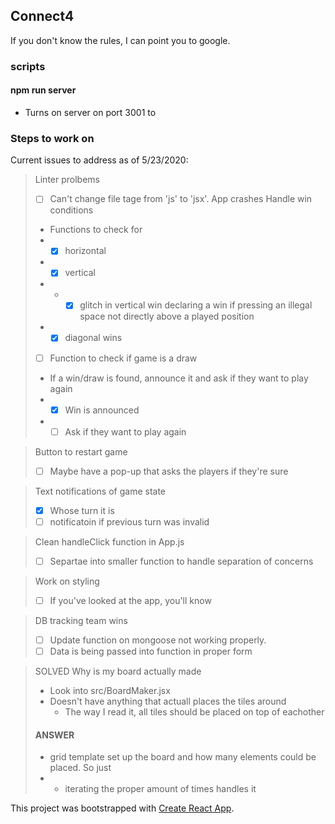 ## Connect4
If you don't know the rules, I can point you to google.

### scripts
#### npm run server
- Turns on server on port 3001 to

### Steps to work on
Current issues to address as of 5/23/2020:
> Linter prolbems
> - [ ] Can't change file tage from 'js' to 'jsx'. App crashes
> Handle win conditions
> - Functions to check for
> - - [x] horizontal
> - - [x] vertical
> - - - [x] glitch in vertical win declaring a win if pressing an illegal space not directly above a played position
> - - [x] diagonal wins
> - [ ] Function to check if game is a draw
> - If a win/draw is found, announce it and ask if they want to play again
> - - [x] Win is announced
> - - [ ] Ask if they want to play again

> Button to restart game
> - [ ] Maybe have a pop-up that asks the players if they're sure

> Text notifications of game state
> - [x] Whose turn it is
> - [ ] notificatoin if previous turn was invalid

> Clean handleClick function in App.js
> - [ ] Separtae into smaller function to handle separation of concerns

> Work on styling
> - [ ] If you've looked at the app, you'll know

> DB tracking team wins
> - [ ] Update function on mongoose not working properly.
> - [ ] Data is being passed into function in proper form

> SOLVED Why is my board actually made
> - Look into src/BoardMaker.jsx
> - Doesn't have anything that actuall places the tiles around
>   - The way I read it, all tiles should be placed on top of eachother
> #### ANSWER
> - grid template set up the board and how many elements could be placed. So just
> - - iterating the proper amount of times handles it


This project was bootstrapped with [Create React App](https://github.com/facebook/create-react-app).
